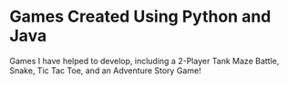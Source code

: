# Games Created Using Python and Java
Games I have helped to develop, including a 2-Player Tank Maze Battle, Snake, Tic Tac Toe, and an Adventure Story Game!
